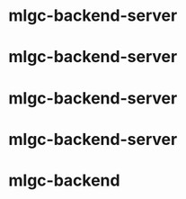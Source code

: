 # mlgc-backend-server
# mlgc-backend-server
# mlgc-backend-server
# mlgc-backend-server
# mlgc-backend
